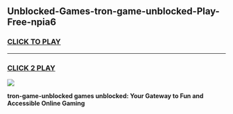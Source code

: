 
## Unblocked-Games-tron-game-unblocked-Play-Free-npia6
<h3>
<a href="https://premium76.site?title=tron-game-unblocked&ref=09A">CLICK TO PLAY</a></h3>
<hr>

<h3>
<a href="https://premium76.site?title=tron-game-unblocked&ref=09A">CLICK 2 PLAY</a>
  
</h3>

<a href="https://premium76.site?title=tron-game-unblocked&ref=09A"><img src="https://clearcache.store/games.png"></a>


**tron-game-unblocked games unblocked: Your Gateway to Fun and Accessible Online Gaming**
